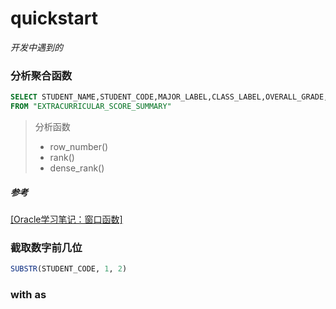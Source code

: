 # quickstart

*开发中遇到的*

### 分析聚合函数

```sql
SELECT STUDENT_NAME,STUDENT_CODE,MAJOR_LABEL,CLASS_LABEL,OVERALL_GRADE,row_number() OVER(partition by MAJOR_LABEL order by OVERALL_GRADE DESC) as grade
FROM "EXTRACURRICULAR_SCORE_SUMMARY" 

```

> 分析函数
>
> + row_number()
> + rank()
> + dense_rank()

##### 参考

[[Oracle学习笔记：窗口函数]](https://www.cnblogs.com/hider/p/11678804.html)

### 截取数字前几位

```sql
SUBSTR(STUDENT_CODE, 1, 2)
```







### with as

